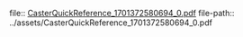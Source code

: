 file:: [CasterQuickReference_1701372580694_0.pdf](../assets/CasterQuickReference_1701372580694_0.pdf)
file-path:: ../assets/CasterQuickReference_1701372580694_0.pdf
